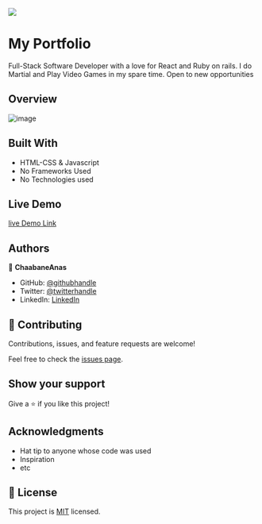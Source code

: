 ![](https://img.shields.io/badge/Microverse-blueviolet)

# My Portfolio

Full-Stack Software Developer with a love for React and Ruby on rails.
 I do Martial and Play Video Games in my spare time.
 Open to new opportunities
 
## Overview
 
 ![image](https://user-images.githubusercontent.com/99597333/192145470-f1e6b3c7-41df-4cc3-8f1c-0a13f17a13bc.png)


## Built With

- HTML-CSS & Javascript
- No Frameworks Used
- No Technologies used

## Live Demo 

  [live Demo Link](https://chaabaneanas.github.io/My-Portfolio-boilerplate/)
  
## Authors

👤 **ChaabaneAnas**

- GitHub: [@githubhandle](https://github.com/ChaabaneAnas)
- Twitter: [@twitterhandle](https://twitter.com/twitterhandle)
- LinkedIn: [LinkedIn](https://www.linkedin.com/in/anas-chabaane-a0baa21a2/)


## 🤝 Contributing

Contributions, issues, and feature requests are welcome!

Feel free to check the [issues page](https://github.com/ChaabaneAnas/Hello-Microverse-Project-/issues).

## Show your support

Give a ⭐️ if you like this project!

## Acknowledgments

- Hat tip to anyone whose code was used
- Inspiration
- etc

## 📝 License

This project is [MIT](./MIT.md) licensed.
